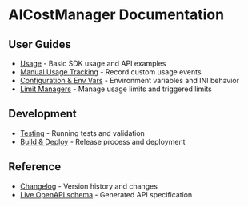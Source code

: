 # AICostManager Documentation

## User Guides

- [Usage](usage.md) - Basic SDK usage and API examples
- [Manual Usage Tracking](tracker.md) - Record custom usage events
- [Configuration & Env Vars](configuration.md) - Environment variables and INI behavior
- [Limit Managers](limit_managers.md) - Manage usage limits and triggered limits

## Development

- [Testing](testing.md) - Running tests and validation
- [Build & Deploy](build_and_deploy.md) - Release process and deployment

## Reference

- [Changelog](../CHANGELOG.md) - Version history and changes
- [Live OpenAPI schema](/api/v1/openapi.json) - Generated API specification
